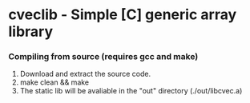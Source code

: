 # cveclib - Simple [C] generic array library

### Compiling from source (requires gcc and make)

1. Download and extract the source code.
2. make clean && make
3. The static lib will be avaliable in the "out" directory (./out/libcvec.a)

